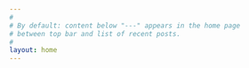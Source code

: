 ```yaml
---
#
# By default: content below "---" appears in the home page
# between top bar and list of recent posts.
#
layout: home
---
```

